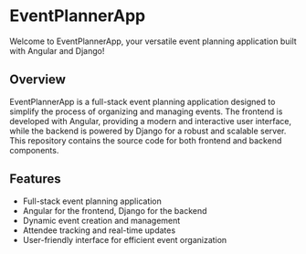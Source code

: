 # EventPlannerApp

Welcome to EventPlannerApp, your versatile event planning application built with Angular and Django!

## Overview

EventPlannerApp is a full-stack event planning application designed to simplify the process of organizing and managing events. The frontend is developed with Angular, providing a modern and interactive user interface, while the backend is powered by Django for a robust and scalable server. This repository contains the source code for both frontend and backend components.

## Features

- Full-stack event planning application
- Angular for the frontend, Django for the backend
- Dynamic event creation and management
- Attendee tracking and real-time updates
- User-friendly interface for efficient event organization
